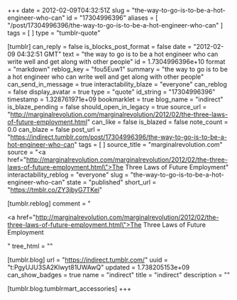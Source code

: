 +++
date = 2012-02-09T04:32:51Z
slug = "the-way-to-go-is-to-be-a-hot-engineer-who-can"
id = "17304996396"
aliases = [ "/post/17304996396/the-way-to-go-is-to-be-a-hot-engineer-who-can" ]
tags = [ ]
type = "tumblr-quote"

[tumblr]
can_reply = false
is_blocks_post_format = false
date = "2012-02-09 04:32:51 GMT"
text = "the way to go is to be a hot engineer who can write well and get along with other people"
id = 1.7304996396e+10
format = "markdown"
reblog_key = "fou5Euw1"
summary = "the way to go is to be a hot engineer who can write well and get along with other people"
can_send_in_message = true
interactability_blaze = "everyone"
can_reblog = false
display_avatar = true
type = "quote"
id_string = "17304996396"
timestamp = 1.328761971e+09
bookmarklet = true
blog_name = "indirect"
is_blaze_pending = false
should_open_in_legacy = true
source_url = "http://marginalrevolution.com/marginalrevolution/2012/02/the-three-laws-of-future-employment.html"
can_like = false
is_blazed = false
note_count = 0.0
can_blaze = false
post_url = "https://indirect.tumblr.com/post/17304996396/the-way-to-go-is-to-be-a-hot-engineer-who-can"
tags = [ ]
source_title = "marginalrevolution.com"
source = "<a href=\"http://marginalrevolution.com/marginalrevolution/2012/02/the-three-laws-of-future-employment.html\">The Three Laws of Future Employment</a>"
interactability_reblog = "everyone"
slug = "the-way-to-go-is-to-be-a-hot-engineer-who-can"
state = "published"
short_url = "https://tmblr.co/ZY3jbyG7TKei"

[tumblr.reblog]
comment = "<p><a href=\"http://marginalrevolution.com/marginalrevolution/2012/02/the-three-laws-of-future-employment.html\">The Three Laws of Future Employment</a></p>"
tree_html = ""

[tumblr.blog]
url = "https://indirect.tumblr.com/"
uuid = "t:PgyUJU3SA2Klwyt81UWAwQ"
updated = 1.738205153e+09
can_show_badges = true
name = "indirect"
title = "indirect"
description = ""

[tumblr.blog.tumblrmart_accessories]
+++
